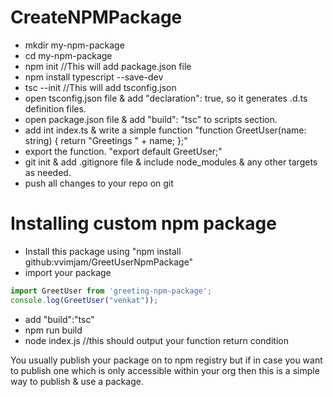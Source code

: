 # CreateNPMPackage

- mkdir my-npm-package
- cd my-npm-package
- npm init //This will add package.json file
- npm install typescript --save-dev
- tsc --init //This will add tsconfig.json
- open tsconfig.json file & add "declaration": true, so it generates .d.ts definition files.
- open package.json file & add "build": "tsc" to scripts section. 
- add int index.ts & write a simple function "function GreetUser(name: string) { return "Greetings " + name; };"
- export the function. "export default GreetUser;"
- git init & add .gitignore file & include node_modules & any other targets as needed.
- push all changes to your repo on git

# Installing custom npm package
- Install this package using "npm install github:vvimjam/GreetUserNpmPackage"
- import your package
```typescript
import GreetUser from 'greeting-npm-package';
console.log(GreetUser("venkat"));
```
- add "build":"tsc"
- npm run build
- node index.js //this should output your function return condition 

You usually publish your package on to npm registry but if in case you want to publish one which is only accessible within your org then this is a simple way to publish & use a package.
